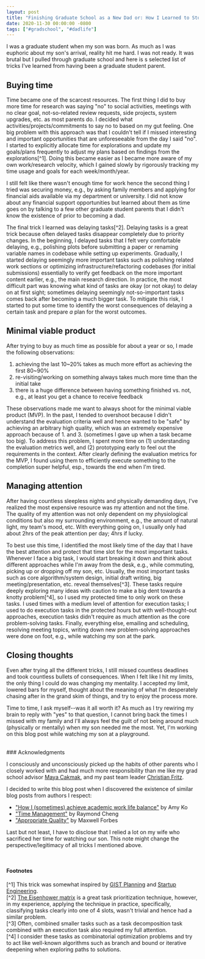 ```yaml
---
layout: post
title: "Finishing Graduate School as a New Dad or: How I Learned to Stop Worrying and be Efficient"
date: 2020-11-30 00:00:00 -0800
tags: ["#gradschool", "#dadlife"]
---
```


I was a graduate student when my son was born.
As much as I was euphoric about my son's arrival, reality hit me hard.
I was not ready.
It was brutal but I pulled through graduate school and here is s selected list of tricks I've learned from having been a graduate student parent.

## Buying time

Time became one of the scarcest resources.
The first thing I did to buy more time for research was saying "no" to social activities, meetings with no clear goal, not-so-related review requests, side projects, system upgrades, etc. as most parents do.
I decided what activities/projects/commitments to say no to based on my gut feeling.
One big problem with this approach was that I couldn't tell if I missed interesting and important opportunities that are unforeseeable from the day I said "no".
I started to explicitly allocate time for explorations and update my goals/plans frequently to adjust my plans based on findings from the explorations[^1].
Doing this became easier as I became more aware of my own work/research velocity, which I gained slowly by rigorously tracking my time usage and goals for each week/month/year.

I still felt like there wasn't enough time for work hence the second thing I tried was securing money, e.g., by asking family members and applying for financial aids available via my department or university.
I did not know about any financial support opportunities but learned about them as time goes on by talking to a few other graduate student parents that I didn't know the existence of prior to becoming a dad.

The final trick I learned was delaying tasks[^2].
Delaying tasks is a great trick because often delayed tasks disappear completely due to priority changes.
In the beginning, I delayed tasks that I felt very comfortable delaying, e.g., polishing plots before submitting a paper or renaming variable names in codebase while setting up experiments.
Gradually, I started delaying seemingly more important tasks such as polishing related work sections or optimizing infrastructure/refactoring codebases (for initial submissions) essentially to verify get feedback on the more important content earlier, e.g., the main research direction.
In practice, the most difficult part was knowing what kind of tasks are okay (or not okay) to delay on at first sight; sometimes delaying seemingly not-so-important tasks comes back after becoming a much bigger task.
To mitigate this risk, I started to put some time to identify the worst consequences of delaying a certain task and prepare _a_ plan for the worst outcomes.


## Minimal viable product

After trying to buy as much time as possible for about a year or so, I made the following observations:

1. achieving the last 10~20% takes as much more effort as achieving the first 80~90%
2. re-visiting/working on something always takes much more time than the initial take
3. there is a huge difference between having something finished vs. not, e.g., at least you get a chance to receive feedback

These observations made me want to always shoot for the minimal viable product (MVP).
In the past, I tended to overshoot because I didn't understand the evaluation criteria well and hence wanted to be "safe" by achieving an arbitrary high quality, which was an extremely expensive approach because of 1. and 3. (sometimes I gave up when a task became too big).
To address this problem, I spent more time on (1) understanding the evaluation metrics well, and (2) prototyping early to feel out the requirements in the context.
After clearly defining the evaluation metrics for the MVP, I found using them to efficiently execute something to the completion super helpful, esp., towards the end when I'm tired.
<!-- Another small trick I used was holding my breath and split once without looking back. -->


## Managing attention

After having countless sleepless nights and physically demanding days, I've realized the most expensive resource was my attention and not the time.
The quality of my attention was not only dependent on my physiological conditions but also my surrounding environment, e.g., the amount of natural light, my team's mood, etc.
With everything going on, I usually only had about 2hrs of the peak attention per day; 4hrs if lucky.

To best use this time, I identified the most likely time of the day that I have the best attention and protect that time slot for the most important tasks.
Whenever I face a big task, I would start breaking it down and think about different approaches while I'm away from the desk, e.g., while commuting, picking up or dropping off my son, etc.
Usually, the most important tasks such as core algorithm/system design, initial draft writing, big meeting/presentation, etc. reveal themselves[^3].
These tasks require deeply exploring many ideas with caution to make a big dent towards a knotty problem[^4], so I used my protected time to only work on these tasks.
I used times with a medium level of attention for execution tasks; I used to do execution tasks in the protected hours but with well-thought-out approaches, execution tasks didn't require as much attention as the core problem-solving tasks.
Finally, everything else, emailing and scheduling, resolving meeting topics, writing down new problem-solving approaches were done on foot, e.g., while watching my son at the park.


## Closing thoughts

Even after trying all the different tricks, I still missed countless deadlines and took countless bullets of consequences.
When I felt like I hit my limits, the only thing I could do was changing my mentality.
I accepted my limit, lowered bars for myself, thought about the meaning of what I'm desperately chasing after in the grand skim of things, and try to enjoy the process more.

Time to time, I ask myself--was it all worth it?
As much as I try rewiring my brain to reply with "yes" to that question, I cannot bring back the times I missed with my family and I'll always feel the guilt of not being around much (physically or mentally) when my son needed me the most.
Yet, I'm working on this blog post while watching my son at a playground.


<br>
### Acknowledgments

I consciously and unconsciously picked up the habits of other parents who I closely worked with and had much more responsibility than me like my grad school advisor [Maya Cakmak](https://homes.cs.washington.edu/~mcakmak/), and my past team leader [Christian Fritz](http://chfritz.github.io/).

I decided to write this blog post when I discovered the existence of similar blog posts from authors I respect:
- ["How I (sometimes) achieve academic work life balance"](https://medium.com/bits-and-behavior/how-i-sometimes-achieve-academic-work-life-balance-4bbfc1769820) by Amy Ko
- ["Time Management"](https://raymondcheng.net/thoughts/time-management.html) by Raymond Cheng
- ["Appropriate Quality"](https://maxwellforbes.com/posts/appropriate-quality) by Maxwell Forbes

Last but not least, I have to disclose that I relied a lot on my wife who sacrificed her time for watching our son.
This note might change the perspective/legitimacy of all tricks I mentioned above.


<br>

#### Footnotes

[^1] This trick was somewhat inspired by [GIST Planning](https://www.productplan.com/glossary/gist-planning/) and [Startup Engineering](https://spark-public.s3.amazonaws.com/startup/lecture_slides/lecture5-market-wireframing-design.pdf).
<br>[^2] [The Eisenhower matrix](https://www.google.com/search?q=Eisenhower+Matrix&tbm=isch) is a great task prioritization technique, however, in my experience, applying the technique in practice, specifically, classifying tasks clearly into one of 4 slots, wasn't trivial and hence had a similar problem.
<br>[^3] Often, combined smaller tasks such as a task decomposition task combined with an execution task also required my full attention.
<br>[^4] I consider these tasks as combinatorial optimization problems and try to act like well-known algorithms such as branch and bound or iterative deepening when exploring paths to solutions.